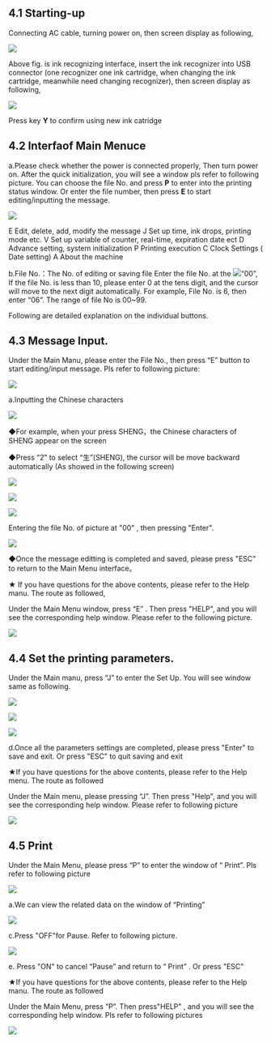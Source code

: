 ## 4.1 Starting-up

Connecting AC cable, turning power on, then screen display as following,

![](/assets/Image_029.jpg)

Above fig. is ink recognizing interface, insert the ink recognizer into USB connector (one recognizer one ink cartridge, when changing the ink cartridge, meanwhile need changing recognizer), then screen display as following,

![](/assets/Image_030.jpg)

Press key  **Y** to confirm using new ink catridge

## 4.2 Interfaof Main Menuce

a.Please check whether the power is connected properly, Then turn power on. After the quick initialization, you will see a window pls refer to following picture. You can choose the file No. and press **P**  to enter into the printing status window. Or enter the file number, then press  **E**  to start editing/inputting the message.

![](/assets/Image_033.jpg)


E	Edit, delete, add, modify the message
J	Set up time, ink drops, printing mode etc.
V	Set up variable of counter, real-time, expiration date ect 
D	Advance setting, system initialization
P	Printing execution
C	Clock Settings ( Date setting) 
A	About the machine


b.File No.：The No. of editing or saving file
Enter the file No. at the  ![](/assets/Image_048.jpg)“00”, If the file No. is less than 10, please enter 0 at the tens digit,
and the cursor will move to the next digit automatically. For example, File No. is 6, then enter “06”. The range of file No is 00~99.

Following are detailed explanation on the individual buttons.

## 4.3 Message Input.
Under the Main Manu, please enter the File No., then press “E” button to start editing/input message. Pls refer to following picture:

![](/assets/Image_035.jpg)

a.Inputting the Chinese characters

![](/assets/TIM截图20190430162142.png)

◆For example, when your press SHENG，the Chinese characters of SHENG appear on the screen

◆Press “2” to select “生”(SHENG), the cursor will be move backward automatically (As showed in the following screen)

![](/assets/Image_038.jpg)

![](/assets/TIM截图20190430152001.png)

![](/assets/TIM截图2019030162448.png)

Entering the file No. of picture at "00" ,   then pressing "Enter".

![](/assets/Image_049.jpg)

◆Once the message editting is completed and saved, please press  "ESC"  to return to the Main Menu interface。

★ If you have questions for the above contents, please refer to the Help manu. The route as followed,

Under the Main Menu window, press “E” . Then press	"HELP",  and  you  will see the corresponding help window. Please refer to the following picture.

![](/assets/Image_061.jpg)


## 4.4 Set the printing parameters.

Under the Main manu,  press “J”	to enter the Set Up. You will see window   same as following.

![](/assets/Image_062.jpg)

![](/assets/TIM截图20190430162839.png)

![](/assets/TIM截图20190430162859.png)


d.Once all the parameters settings are completed, please press  "Enter"  to save and exit. Or press "ESC"   to quit saving and exit

★If you have questions for the above contents, please refer to the Help menu. The route as followed

Under the Main menu, please pressing “J”.     Then press	"Help", and you will   see the corresponding help window. Please refer to following picture

![](/assets/Image_080.jpg)



## 4.5 Print

Under the Main Menu, please press “P” to enter the window of “ Print”.
Pls refer to following picture

![](/assets/Image_092.jpg)

a.We can view the related data on the window of “Printing”

![](/assets/TIM截图30190430163452.png)

c.Press	"OFF"for Pause.	Refer to following picture.

![](/assets/Image_096.jpg)

e. Press  "ON" to cancel “Pause” and return to “ Print” . Or press  "ESC"

★If you have questions for the above contents, please refer to the Help manu. The route	as
followed

Under the Main Menu, press “P”.   Then press"HELP"	, and you will see  the corresponding help window. Pls refer to following pictures

![](/assets/Image_100.jpg)